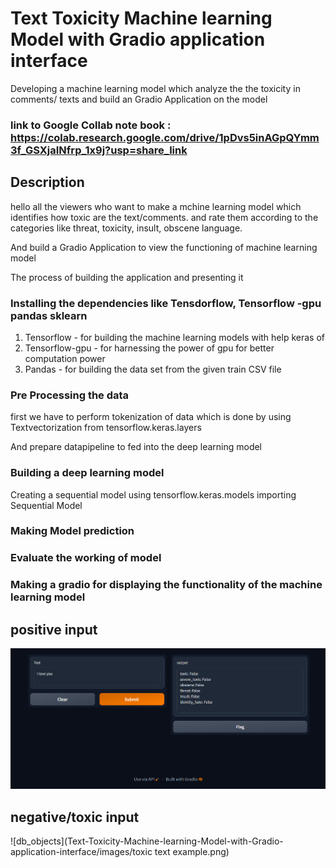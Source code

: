 # Text Toxicity Machine learning Model with Gradio application interface

Developing a machine learning model which analyze the the toxicity in comments/ texts and build an Gradio Application on the model


### link to Google Collab note book : https://colab.research.google.com/drive/1pDvs5inAGpQYmm3f_GSXjaINfrp_1x9j?usp=share_link

## Description

hello all the viewers who want to make a mchine learning model which identifies how toxic are the text/comments. and rate them according to the categories like threat, toxicity, insult, obscene language.

And build a Gradio Application to view the functioning of machine learning model

The process of building the application and presenting it


### Installing the dependencies like Tensdorflow, Tensorflow -gpu pandas sklearn
1.   Tensorflow - for building the machine learning models with help keras of
2.   Tensorflow-gpu - for harnessing the power of gpu for better computation power 
3.   Pandas - for building the data set from the given train CSV file


### Pre Processing the data
first we have to perform tokenization of data which is done by using Textvectorization from tensorflow.keras.layers

And prepare datapipeline to fed into the deep learning model

### Building a deep learning model
Creating a sequential model using tensorflow.keras.models importing Sequential Model

### Making Model prediction
### Evaluate the working of model
### Making a gradio for displaying the functionality of the machine learning model


## positive input 
![db_objects](images/positive_example.png)

## negative/toxic input 
![db_objects](Text-Toxicity-Machine-learning-Model-with-Gradio-application-interface/images/toxic text example.png)
